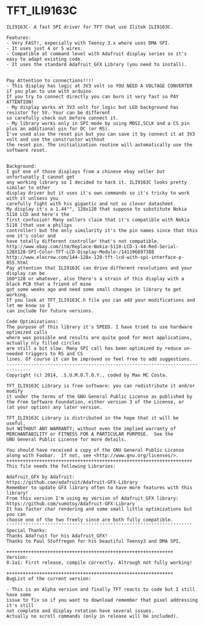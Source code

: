 TFT_ILI9163C
============

	ILI9163C- A fast SPI driver for TFT that use Ilitek ILI9163C.
	
	Features:
	- Very FAST!, expecially with Teensy 3.x where uses DMA SPI.
	- It uses just 4 or 5 wires.
	- Compatible at command level with Adafruit display series so it's easy to adapt existing code.
	- It uses the standard Adafruit_GFX Library (you need to install). 
	

	Pay Attention to connections!!!!
	- This display has logic at 3V3 volt so YOU NEED A VOLTAGE CONVERTER if you plan to use with arduino.
	If you try to connect directly you can burn it very fast so PAY ATTENTION!
	- My display works at 3V3 volt for logic but LED background has resistor for 5V. Your can be different
	so carefully check out before connect it.
	- My library works only in SPI mode by using MOSI,SCLK and a CS pin plus an additional pin for DC (or RS).
	I've used also the reset pin but you can save it by connect it at 3V3 volt and use the constructor without
	the reset pin. The initialization routine will automatically use the software reset.


	Background:
	I got one of those displays from a chinese ebay seller but unfortunatly I cannot get
	any working library so I decided to hack it. ILI9163C looks pretty similar to other 
	display driver but it uses it's own commands so it's tricky to work with it unlsess you
	carefully fight with his gigantic and not so clever datasheet.
	My display it's a 1.44"", 128x128 that suppose to substitute Nokia 5110 LCD and here's the 
	first confusion! Many sellers claim that it's compatible with Nokia 5110 (that use a philips
	controller) but the only similarity it's the pin names since that this one it's color and
	have totally different controller that's not compatible.
	http://www.ebay.com/itm/Replace-Nokia-5110-LCD-1-44-Red-Serial-128X128-SPI-Color-TFT-LCD-Display-Module-/141196897388
	http://www.elecrow.com/144-128x-128-tft-lcd-with-spi-interface-p-855.html
	Pay attention that ILI9163C can drive different resolutions and your display can be
	160*128 or whatever, also there's a strain of this display with a black PCB that a friend of mine
	got some weeks ago and need some small changes in library to get working.
	If you look at TFT_ILI9163C.h file you can add your modifications and let me know so I
	can include for future versions.
	
	Code Optimizations:
	The purpose of this library it's SPEED. I have tried to use hardware optimized calls
	where was possible and results are quite good for most applications, actually nly filled circles
    are still a bit slow. Many SPI call has been optimized by reduce un-needed triggers to RS and CS
	lines. Of course it can be improved so feel free to add suggestions.
	-------------------------------------------------------------------------------
    Copyright (c) 2014, .S.U.M.O.T.O.Y., coded by Max MC Costa.    

    TFT_ILI9163C Library is free software: you can redistribute it and/or modify
    it under the terms of the GNU General Public License as published by
    the Free Software Foundation, either version 3 of the License, or
    (at your option) any later version.

    TFT_ILI9163C Library is distributed in the hope that it will be useful,
    but WITHOUT ANY WARRANTY; without even the implied warranty of
    MERCHANTABILITY or FITNESS FOR A PARTICULAR PURPOSE.  See the
    GNU General Public License for more details.

    You should have received a copy of the GNU General Public License
    along with Foobar.  If not, see <http://www.gnu.org/licenses/>.
	++++++++++++++++++++++++++++++++++++++++++++++++++++++++++++++++++++
    This file needs the following Libraries:
 
    Adafruit_GFX by Adafruit:
    https://github.com/adafruit/Adafruit-GFX-Library
	Remember to update GFX library often to have more features with this library!
	From this version I'm using my version of Adafruit_GFX library:
	https://github.com/sumotoy/Adafruit-GFX-Library
	It has faster char rendering and some small little optimizations but you can
	choose one of the two freely since are both fully compatible.
	''''''''''''''''''''''''''''''''''''''''''''''''''''''''''''''''''''
	Special Thanks:
	Thanks Adafruit for his Adafruit_GFX!
	Thanks to Paul Stoffregen for his beautiful Teensy3 and DMA SPI.
	
	+++++++++++++++++++++++++++++++++++++++++++++++++++++++++++++
	Version:
	0.1a1: First release, compile correctly. Altrough not fully working!
	
	+++++++++++++++++++++++++++++++++++++++++++++++++++++++++++++
	BugList of the current version:
	
	- This is an Alpha version and finally TFT reacts to code but I still have some 
	issue to fix so if you want to download remember that pixel addressing it's still
	not complete and display rotation have several issues.
	Actually no scroll commands (only in release will be included).
